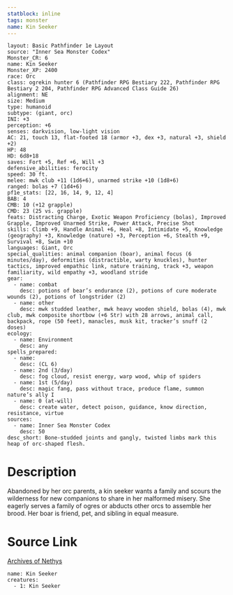 ```yaml
---
statblock: inline
tags: monster
name: Kin Seeker
---
```

```statblock
layout: Basic Pathfinder 1e Layout
source: "Inner Sea Monster Codex"
Monster_CR: 6
name: Kin Seeker
Monster_XP: 2400
race: Orc
class: ogrekin hunter 6 (Pathfinder RPG Bestiary 222, Pathfinder RPG Bestiary 2 204, Pathfinder RPG Advanced Class Guide 26)
alignment: NE
size: Medium
type: humanoid
subtype: (giant, orc)
INI: +3
perception: +6
senses: darkvision, low-light vision
AC: 21, touch 13, flat-footed 18 (armor +3, dex +3, natural +3, shield +2)
HP: 48
HD: 6d8+18
saves: Fort +5, Ref +6, Will +3
defensive_abilities: ferocity
speed: 30 ft.
melee: mwk club +11 (1d6+6), unarmed strike +10 (1d8+6)
ranged: bolas +7 (1d4+6)
pf1e_stats: [22, 16, 14, 9, 12, 4]
BAB: 4
CMB: 10 (+12 grapple)
CMD: 23 (25 vs. grapple)
feats: Distracting Charge, Exotic Weapon Proficiency (bolas), Improved Grapple, Improved Unarmed Strike, Power Attack, Precise Shot
skills: Climb +9, Handle Animal +6, Heal +8, Intimidate +5, Knowledge (geography) +3, Knowledge (nature) +3, Perception +6, Stealth +9, Survival +8, Swim +10
languages: Giant, Orc
special_qualities: animal companion (boar), animal focus (6 minutes/day), deformities (distractible, warty knuckles), hunter tactics, improved empathic link, nature training, track +3, weapon familiarity, wild empathy +3, woodland stride
gear:
  - name: combat
    desc: potions of bear’s endurance (2), potions of cure moderate wounds (2), potions of longstrider (2)
  - name: other
    desc: mwk studded leather, mwk heavy wooden shield, bolas (4), mwk club, mwk composite shortbow (+6 Str) with 28 arrows, animal call, backpack, rope (50 feet), manacles, musk kit, tracker’s snuff (2 doses)
ecology:
  - name: Environment
    desc: any
spells_prepared:
  - name:
    desc: (CL 6)
  - name: 2nd (3/day)
    desc: fog cloud, resist energy, warp wood, whip of spiders
  - name: 1st (5/day)
    desc: magic fang, pass without trace, produce flame, summon nature’s ally I
  - name: 0 (at-will)
    desc: create water, detect poison, guidance, know direction, resistance, virtue
sources:
  - name: Inner Sea Monster Codex
    desc: 50
desc_short: Bone-studded joints and gangly, twisted limbs mark this heap of orc-shaped flesh.
```
# Description
 Abandoned by her orc parents, a kin seeker wants a family and scours the wilderness for new companions to share in her malformed misery. She eagerly serves a family of ogres or abducts other orcs to assemble her brood. Her boar is friend, pet, and sibling in equal measure.


# Source Link
[Archives of Nethys](https://aonprd.com/MonsterDisplay.aspx?ItemName=Kin%20Seeker)
```encounter-table
name: Kin Seeker
creatures:
  - 1: Kin Seeker
```
